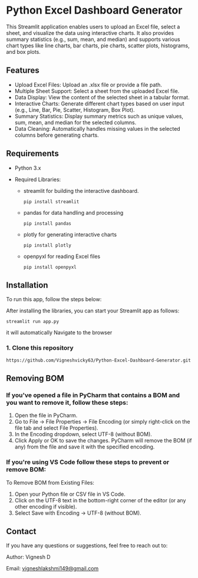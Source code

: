 # Python Excel Dashboard Generator
This Streamlit application enables users to upload an Excel file, select a sheet, and visualize the data using interactive charts. It also provides summary statistics (e.g., sum, mean, and median) and supports various chart types like line charts, bar charts, pie charts, scatter plots, histograms, and box plots.
## Features
- Upload Excel Files: Upload an .xlsx file or provide a file path.
- Multiple Sheet Support: Select a sheet from the uploaded Excel file.
- Data Display: View the content of the selected sheet in a tabular format.
- Interactive Charts: Generate different chart types based on user input (e.g., Line, Bar, Pie, Scatter, Histogram, Box Plot).
- Summary Statistics: Display summary metrics such as unique values, sum, mean, and median for the selected columns.
- Data Cleaning: Automatically handles missing values in the selected columns before generating charts.
## Requirements
- Python 3.x
- Required Libraries:


   - streamlit for building the interactive dashboard.
        ```
       pip install streamlit
        ```
   - pandas for data handling and processing
       ```
       pip install pandas
       ```
   - plotly for generating interactive charts
       ```
       pip install plotly
       ```
   - openpyxl for reading Excel files
       ```
       pip install openpyxl
       ```
## Installation
To run this app, follow the steps below:

After installing the libraries, you can start your Streamlit app as follows:
 ```
 streamlit run app.py
 ```
it will automatically Navigate to the browser
### 1. Clone this repository
 ```
 https://github.com/Vigneshvicky63/Python-Excel-Dashboard-Generator.git
 ```
## Removing BOM
### If you've opened a file in PyCharm that contains a BOM and you want to remove it, follow these steps:
1. Open the file in PyCharm.
2. Go to File → File Properties → File Encoding (or simply right-click on the file tab and select File Properties).
3. In the Encoding dropdown, select UTF-8 (without BOM).
4. Click Apply or OK to save the changes. PyCharm will remove the BOM (if any) from the file and save it with the specified encoding.
### If you're using VS Code follow these steps to prevent or remove BOM:
To Remove BOM from Existing Files:
1. Open your Python file or CSV file in VS Code.
2. Click on the UTF-8 text in the bottom-right corner of the editor (or any other encoding if visible).
3. Select Save with Encoding → UTF-8 (without BOM).

## Contact

If you have any questions or suggestions, feel free to reach out to:

Author: Vignesh D

Email: vigneshlakshmi149@gmail.com



